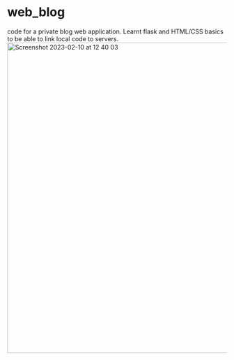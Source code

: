 # web_blog
code for a private blog web application. Learnt flask and HTML/CSS basics to be able to link local code to servers.
<img width="712" alt="Screenshot 2023-02-10 at 12 40 03" src="https://user-images.githubusercontent.com/76961031/220210500-bfbcc2f6-38c8-47ab-803b-da0f5098f826.png">
